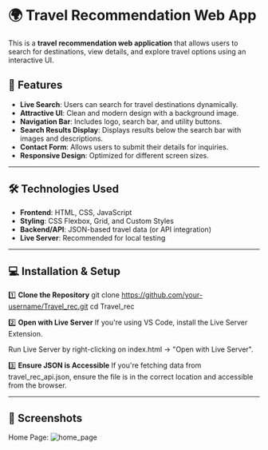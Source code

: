 # 🌍 Travel Recommendation Web App

This is a **travel recommendation web application** that allows users to search for destinations, view details, and explore travel options using an interactive UI.

## 🚀 Features

- **Live Search**: Users can search for travel destinations dynamically.
- **Attractive UI**: Clean and modern design with a background image.
- **Navigation Bar**: Includes logo, search bar, and utility buttons.
- **Search Results Display**: Displays results below the search bar with images and descriptions.
- **Contact Form**: Allows users to submit their details for inquiries.
- **Responsive Design**: Optimized for different screen sizes.

---

## 🛠️ Technologies Used

- **Frontend**: HTML, CSS, JavaScript
- **Styling**: CSS Flexbox, Grid, and Custom Styles
- **Backend/API**: JSON-based travel data (or API integration)
- **Live Server**: Recommended for local testing

---
## 💻 Installation & Setup

1️⃣ **Clone the Repository**
git clone https://github.com/your-username/Travel_rec.git
cd Travel_rec

2️⃣ **Open with Live Server**
If you're using VS Code, install the Live Server Extension.

Run Live Server by right-clicking on index.html → "Open with Live Server".

3️⃣ **Ensure JSON is Accessible**
If you're fetching data from travel_rec_api.json, ensure the file is in the correct location and accessible from the browser.

---
## 📸 Screenshots
Home Page:
![home_page](https://github.com/user-attachments/assets/187fdda8-0f0d-4944-9c34-532d4d8cdde1)

